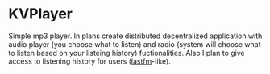 # KVPlayer

Simple mp3 player. 
In plans create distributed decentralized application with audio player (you choose what to listen) and radio (system will choose what to listen based on your listeing history) fuctionalities. 
Also I plan to give access to listening history for users ([lastfm](last.fm)-like).
